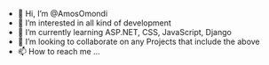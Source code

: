 - 👋 Hi, I’m @AmosOmondi
- 👀 I’m interested in all kind of development 
- 🌱 I’m currently learning ASP.NET, CSS, JavaScript, Django
- 💞️ I’m looking to collaborate on any Projects that include the above
- 📫 How to reach me ...

<!---
AmosOmondi/AmosOmondi is a ✨ special ✨ repository because its `README.md` (this file) appears on your GitHub profile.
You can click the Preview link to take a look at your changes.
--->
